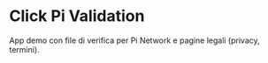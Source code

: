 # Click Pi Validation

App demo con file di verifica per Pi Network e pagine legali (privacy, termini).
